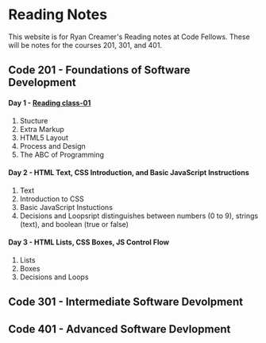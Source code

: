 # Reading Notes
This website is for Ryan Creamer's Reading notes at Code Fellows. These will be notes for the courses 201, 301, and 401. 

## Code 201 - Foundations of Software Development
#### Day 1 - [Reading class-01](class-01.md)
  1. Stucture
  2. Extra Markup 
  3. HTML5 Layout
  4. Process and Design 
  5. The ABC of Programming
#### Day 2 - HTML Text, CSS Introduction, and Basic JavaScript Instructions
  1. Text
  2. Introduction to CSS
  3. Basic JavaScript Instuctions
  4. Decisions and Loopsript distinguishes between numbers (0 to 9), strings (text), and boolean (true or false)
#### Day 3 - HTML Lists, CSS Boxes, JS Control Flow
  1. Lists 
  2. Boxes
  3. Decisions and Loops

## Code 301 - Intermediate Software Devolpment 

## Code 401 - Advanced Software Devlopment
